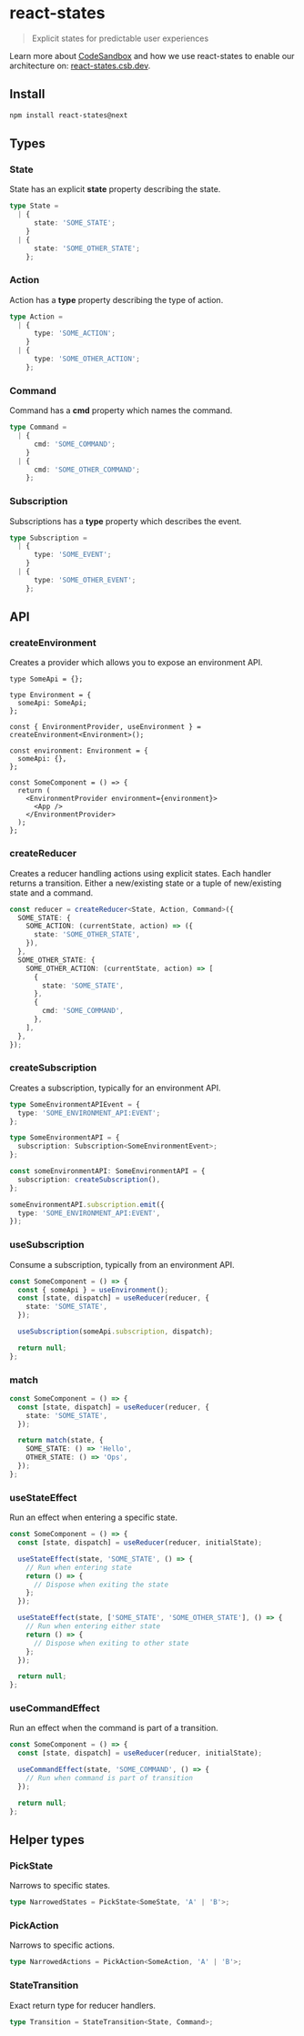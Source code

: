 # react-states

> Explicit states for predictable user experiences

Learn more about [CodeSandbox](https://codesandbox.io) and how we use react-states to enable our architecture on: [react-states.csb.dev](https://react-states.csb.dev).

## Install

```sh
npm install react-states@next
```

## Types

### State

State has an explicit **state** property describing the state.

```ts
type State =
  | {
      state: 'SOME_STATE';
    }
  | {
      state: 'SOME_OTHER_STATE';
    };
```

### Action

Action has a **type** property describing the type of action.

```ts
type Action =
  | {
      type: 'SOME_ACTION';
    }
  | {
      type: 'SOME_OTHER_ACTION';
    };
```

### Command

Command has a **cmd** property which names the command.

```ts
type Command =
  | {
      cmd: 'SOME_COMMAND';
    }
  | {
      cmd: 'SOME_OTHER_COMMAND';
    };
```

### Subscription

Subscriptions has a **type** property which describes the event.

```ts
type Subscription =
  | {
      type: 'SOME_EVENT';
    }
  | {
      type: 'SOME_OTHER_EVENT';
    };
```

## API

### createEnvironment

Creates a provider which allows you to expose an environment API.

```tsx
type SomeApi = {};

type Environment = {
  someApi: SomeApi;
};

const { EnvironmentProvider, useEnvironment } = createEnvironment<Environment>();

const environment: Environment = {
  someApi: {},
};

const SomeComponent = () => {
  return (
    <EnvironmentProvider environment={environment}>
      <App />
    </EnvironmentProvider>
  );
};
```

### createReducer

Creates a reducer handling actions using explicit states. Each handler returns a transition. Either a new/existing state or a tuple of new/existing state and a command.

```ts
const reducer = createReducer<State, Action, Command>({
  SOME_STATE: {
    SOME_ACTION: (currentState, action) => ({
      state: 'SOME_OTHER_STATE',
    }),
  },
  SOME_OTHER_STATE: {
    SOME_OTHER_ACTION: (currentState, action) => [
      {
        state: 'SOME_STATE',
      },
      {
        cmd: 'SOME_COMMAND',
      },
    ],
  },
});
```

### createSubscription

Creates a subscription, typically for an environment API.

```ts
type SomeEnvironmentAPIEvent = {
  type: 'SOME_ENVIRONMENT_API:EVENT';
};

type SomeEnvironmentAPI = {
  subscription: Subscription<SomeEnvironmentEvent>;
};

const someEnvironmentAPI: SomeEnvironmentAPI = {
  subscription: createSubscription(),
};

someEnvironmentAPI.subscription.emit({
  type: 'SOME_ENVIRONMENT_API:EVENT',
});
```

### useSubscription

Consume a subscription, typically from an environment API.

```ts
const SomeComponent = () => {
  const { someApi } = useEnvironment();
  const [state, dispatch] = useReducer(reducer, {
    state: 'SOME_STATE',
  });

  useSubscription(someApi.subscription, dispatch);

  return null;
};
```

### match

```ts
const SomeComponent = () => {
  const [state, dispatch] = useReducer(reducer, {
    state: 'SOME_STATE',
  });

  return match(state, {
    SOME_STATE: () => 'Hello',
    OTHER_STATE: () => 'Ops',
  });
};
```

### useStateEffect

Run an effect when entering a specific state.

```ts
const SomeComponent = () => {
  const [state, dispatch] = useReducer(reducer, initialState);

  useStateEffect(state, 'SOME_STATE', () => {
    // Run when entering state
    return () => {
      // Dispose when exiting the state
    };
  });

  useStateEffect(state, ['SOME_STATE', 'SOME_OTHER_STATE'], () => {
    // Run when entering either state
    return () => {
      // Dispose when exiting to other state
    };
  });

  return null;
};
```

### useCommandEffect

Run an effect when the command is part of a transition.

```ts
const SomeComponent = () => {
  const [state, dispatch] = useReducer(reducer, initialState);

  useCommandEffect(state, 'SOME_COMMAND', () => {
    // Run when command is part of transition
  });

  return null;
};
```

## Helper types

### PickState

Narrows to specific states.

```ts
type NarrowedStates = PickState<SomeState, 'A' | 'B'>;
```

### PickAction

Narrows to specific actions.

```ts
type NarrowedActions = PickAction<SomeAction, 'A' | 'B'>;
```

### StateTransition

Exact return type for reducer handlers.

```ts
type Transition = StateTransition<State, Command>;
```
